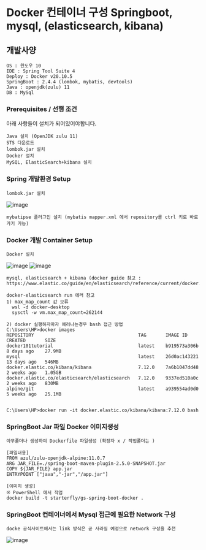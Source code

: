 # Docker 컨테이너 구성 Springboot, mysql, (elasticsearch, kibana)

## 개발사양
```
OS : 윈도우 10
IDE : Spring Tool Suite 4 
Deploy : Docker v20.10.5
SpringBoot : 2.4.4 (lombok, mybatis, devtools)
Java : openjdk(zulu) 11
DB : MySql
```

### Prerequisites / 선행 조건

아래 사항들이 설치가 되어있어야합니다.

```
Java 설치 (OpenJDK zulu 11)
STS 다운로드
lombok.jar 설치
Docker 설치
MySQL, ElasticSearch+kibana 설치

```


### Spring 개발환경 Setup
```
lombok.jar 설치
```
![image](https://user-images.githubusercontent.com/16375921/113245267-92a51c80-92f1-11eb-9141-11e47a3d52b3.png)

```
mybatipse 플러그인 설치 (mybatis mapper.xml 에서 repository를 ctrl 키로 바로가기 가능)
```

### Docker 개발 Container Setup
```
Docker 설치
```
![image](https://user-images.githubusercontent.com/16375921/113244361-d0a14100-92ef-11eb-9d1b-ea271952d0ff.png)
![image](https://user-images.githubusercontent.com/16375921/113255973-79a56700-9303-11eb-94dd-119f9d22ab99.png)

```
mysql, elasticsearch + kibana (docker guide 참고 : https://www.elastic.co/guide/en/elasticsearch/reference/current/docker.html)
```

```
docker-elasticsearch run 에러 참고
1) max_map_count 값 오류
  wsl -d docker-desktop
  sysctl -w vm.max_map_count=262144
  
2) docker 실행하자마자 에러나는경우 bash 접근 방법
C:\Users\HP>docker images
REPOSITORY                                      TAG       IMAGE ID       CREATED       SIZE
docker101tutorial                               latest    b919573a306b   8 days ago    27.9MB
mysql                                           latest    26d0ac143221   13 days ago   546MB
docker.elastic.co/kibana/kibana                 7.12.0    7a6b1047dd48   2 weeks ago   1.05GB
docker.elastic.co/elasticsearch/elasticsearch   7.12.0    9337ed510a0c   2 weeks ago   830MB
alpine/git                                      latest    a939554ad0d0   5 weeks ago   25.1MB


C:\Users\HP>docker run -it docker.elastic.co/kibana/kibana:7.12.0 bash

```

### SpringBoot Jar 파일 Docker 이미지생성

```
아무폴더나 생성하여 Dockerfile 파일생성 (확장자 x / 작업폴더는 )

[파일내용]
FROM azul/zulu-openjdk-alpine:11.0.7
ARG JAR_FILE=./spring-boot-maven-plugin-2.5.0-SNAPSHOT.jar
COPY ${JAR_FILE} app.jar
ENTRYPOINT ["java","-jar","/app.jar"]

[이미지 생성]
※ PowerShell 에서 작업
docker build -t starterfly/gs-spring-boot-docker .
```

### SpringBoot 컨테이너에서 Mysql 접근에 필요한 Network 구성
```
docke 공식사이트에서는 link 방식은 곧 사라질 예정으로 network 구성을 추천
```
![image](https://user-images.githubusercontent.com/16375921/113812514-320e5780-97a9-11eb-81b4-37fede685f41.png)
